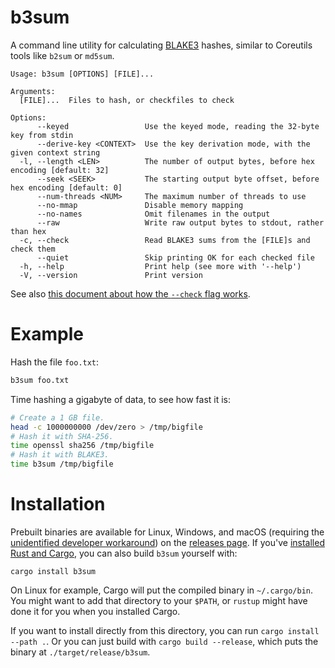 # b3sum

A command line utility for calculating
[BLAKE3](https://github.com/BLAKE3-team/BLAKE3) hashes, similar to
Coreutils tools like `b2sum` or `md5sum`.

```
Usage: b3sum [OPTIONS] [FILE]...

Arguments:
  [FILE]...  Files to hash, or checkfiles to check

Options:
      --keyed                 Use the keyed mode, reading the 32-byte key from stdin
      --derive-key <CONTEXT>  Use the key derivation mode, with the given context string
  -l, --length <LEN>          The number of output bytes, before hex encoding [default: 32]
      --seek <SEEK>           The starting output byte offset, before hex encoding [default: 0]
      --num-threads <NUM>     The maximum number of threads to use
      --no-mmap               Disable memory mapping
      --no-names              Omit filenames in the output
      --raw                   Write raw output bytes to stdout, rather than hex
  -c, --check                 Read BLAKE3 sums from the [FILE]s and check them
      --quiet                 Skip printing OK for each checked file
  -h, --help                  Print help (see more with '--help')
  -V, --version               Print version
```

See also [this document about how the `--check` flag
works](https://github.com/BLAKE3-team/BLAKE3/blob/master/b3sum/what_does_check_do.md).

# Example

Hash the file `foo.txt`:

```bash
b3sum foo.txt
```

Time hashing a gigabyte of data, to see how fast it is:

```bash
# Create a 1 GB file.
head -c 1000000000 /dev/zero > /tmp/bigfile
# Hash it with SHA-256.
time openssl sha256 /tmp/bigfile
# Hash it with BLAKE3.
time b3sum /tmp/bigfile
```


# Installation

Prebuilt binaries are available for Linux, Windows, and macOS (requiring
the [unidentified developer
workaround](https://support.apple.com/guide/mac-help/open-a-mac-app-from-an-unidentified-developer-mh40616/mac))
on the [releases page](https://github.com/BLAKE3-team/BLAKE3/releases).
If you've [installed Rust and
Cargo](https://doc.rust-lang.org/cargo/getting-started/installation.html),
you can also build `b3sum` yourself with:

```
cargo install b3sum
```

On Linux for example, Cargo will put the compiled binary in
`~/.cargo/bin`. You might want to add that directory to your `$PATH`, or
`rustup` might have done it for you when you installed Cargo.

If you want to install directly from this directory, you can run `cargo
install --path .`. Or you can just build with `cargo build --release`,
which puts the binary at `./target/release/b3sum`.
